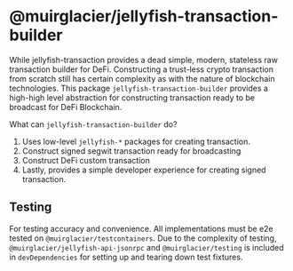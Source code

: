 # @muirglacier/jellyfish-transaction-builder

While jellyfish-transaction provides a dead simple, modern, stateless raw transaction builder for DeFi. Constructing a
trust-less crypto transaction from scratch still has certain complexity as with the nature of blockchain technologies.
This package `jellyfish-transaction-builder` provides a high-high level abstraction for constructing transaction ready
to be broadcast for DeFi Blockchain.

What can `jellyfish-transaction-builder` do?

1. Uses low-level `jellyfish-*` packages for creating transaction.
2. Construct signed segwit transaction ready for broadcasting
3. Construct DeFi custom transaction
4. Lastly, provides a simple developer experience for creating signed transaction.

## Testing

For testing accuracy and convenience. All implementations must be e2e tested on `@muirglacier/testcontainers`. Due to the
complexity of testing, `@muirglacier/jellyfish-api-jsonrpc` and `@muirglacier/testing` is included in `devDependencies` for
setting up and tearing down test fixtures.
